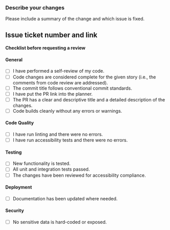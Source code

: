 ### Describe your changes
Please include a summary of the change and which issue is fixed.

## Issue ticket number and link

#### Checklist before requesting a review
#### General
- [ ] I have performed a self-review of my code.
- [ ] Code changes are considered complete for the given story (i.e., the comments from code review are addressed).
- [ ] The commit title follows conventional commit standards.
- [ ] I have put the PR link into the planner.
- [ ] The PR has a clear and descriptive title and a detailed description of the changes.
- [ ] Code builds cleanly without any errors or warnings.
 
#### Code Quality
- [ ] I have run linting and there were no errors.
- [ ] I have run accessibility tests and there were no errors.
 
#### Testing
- [ ] New functionality is tested.
- [ ] All unit and integration tests passed.
- [ ] The changes have been reviewed for accessibility compliance.
 
#### Deployment
- [ ] Documentation has been updated where needed.
 
#### Security
- [ ] No sensitive data is hard-coded or exposed.
